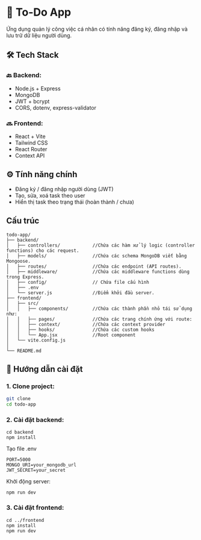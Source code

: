 # 📝 To-Do App 

Ứng dụng quản lý công việc cá nhân có tính năng đăng ký, đăng nhập và lưu trữ dữ liệu người dùng.

## 🛠 Tech Stack

### 🔙 Backend:
- Node.js + Express
- MongoDB
- JWT + bcrypt
- CORS, dotenv, express-validator

### 🔜 Frontend:
- React + Vite
- Tailwind CSS
- React Router
- Context API 

## ⚙️ Tính năng chính

- Đăng ký / đăng nhập người dùng (JWT)
- Tạo, sửa, xoá task theo user
- Hiển thị task theo trạng thái (hoàn thành / chưa)
## Cấu trúc
```
todo-app/
├── backend/
│   ├── controllers/            //Chứa các hàm xử lý logic (controller functions) cho các request.
│   ├── models/                 //Chứa các schema MongoDB viết bằng Mongoose.
│   ├── routes/                 //Chứa các endpoint (API routes).
│   ├── middleware/             //Chứa các middleware functions dùng trong Express.
│   ├── config/                 // Chứa file cấu hình
│   ├── .env
│   └── server.js               //Điểm khởi đầu server.
├── frontend/
│   ├── src/
│   │   ├── components/         //Chứa các thành phần nhỏ tái sử dụng như:
│   │   ├── pages/              //Chứa các trang chính ứng với route:
│   │   ├── context/            //Chứa các context provider
│   │   ├── hooks/              //Chứa các custom hooks
│   │   └── App.jsx             //Root component
│   └── vite.config.js 
│
└── README.md
```

## 🧭 Hướng dẫn cài đặt

### 1. Clone project:

```bash
git clone 
cd todo-app
```
### 2. Cài đặt backend:
```
cd backend
npm install
```

Tạo file .env
```
PORT=5000
MONGO_URI=your_mongodb_url
JWT_SECRET=your_secret
```
Khởi động server:

```
npm run dev
```

### 3. Cài đặt frontend:
```
cd ../frontend
npm install
npm run dev
```
